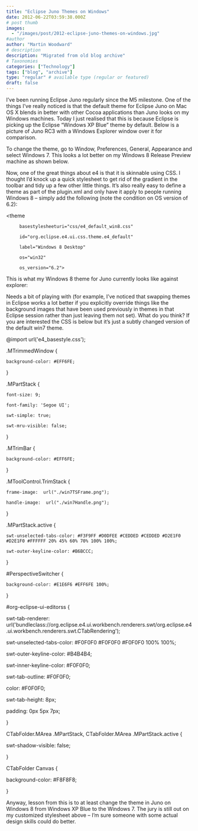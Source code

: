 ```yaml
---
title: "Eclipse Juno Themes on Windows"
date: 2012-06-22T03:59:38.000Z
# post thumb
images:
  - "/images/post/2012-eclipse-juno-themes-on-windows.jpg"
#author
author: "Martin Woodward"
# description
description: "Migrated from old blog archive"
# Taxonomies
categories: ["Technology"]
tags: ["blog", "archive"]
type: "regular" # available type (regular or featured)
draft: false
---
```


I’ve been running Eclipse Juno regularly since the M5 milestone.  One of the things I’ve really noticed is that the default theme for Eclipse Juno on Mac OS X blends in better with other Cocoa applications than Juno looks on my Windows machines. Today I just realised that this is because Eclipse is picking up the Eclipse “Windows XP Blue” theme by default. Below is a picture of Juno RC3 with a Windows Explorer window over it for comparison.  

[](http://www.woodwardweb.com/Windows-Live-Writer/Eclipse-Juno-Themes-on-Windows-8_2A06/e4_winxpblue_2.png)  

To change the theme, go to Window, Preferences, General, Appearance and select Windows 7.  This looks a lot better on my Windows 8 Release Preview machine as shown below.  

[](http://www.woodwardweb.com/Windows-Live-Writer/Eclipse-Juno-Themes-on-Windows-8_2A06/e4_win7_2.png)  

Now, one of the great things about e4 is that it is skinnable using CSS.  I thought I’d knock up a quick stylesheet to get rid of the gradient in the toolbar and tidy up a few other little things.  It’s also really easy to define a theme as part of the plugin.xml and only have it apply to people running Windows 8 – simply add the following (note the condition on OS version of 6.2):     

<extension
   point="org.eclipse.e4.ui.css.swt.theme">
  
   <theme

         basestylesheeturi="css/e4_default_win8.css"

         id="org.eclipse.e4.ui.css.theme.e4_default"

         label="Windows 8 Desktop"

         os="win32"

         os_version="6.2">

   </theme>

</extension>

This is what my Windows 8 theme for Juno currently looks like against explorer:

[](http://www.woodwardweb.com/Windows-Live-Writer/Eclipse-Juno-Themes-on-Windows-8_2A06/image_2.png)

Needs a bit of playing with (for example, I’ve noticed that swapping themes in Eclipse works a lot better if you explicitly override things like the background images that have been used previously in themes in that Eclipse session rather than just leaving them not set).  What do you think?  If you are interested the CSS is below but it’s just a subtly changed version of the default win7 theme.

@import url('e4_basestyle.css');

.MTrimmedWindow { 

    background-color: #EFF6FE; 

}

.MPartStack {

    font-size: 9;

    font-family: 'Segoe UI';

    swt-simple: true;

    swt-mru-visible: false;

}

.MTrimBar {

    background-color: #EFF6FE; 

}

.MToolControl.TrimStack {

    frame-image:  url("./win7TSFrame.png");

    handle-image:  url("./win7Handle.png");

}

.MPartStack.active {

    swt-unselected-tabs-color: #F3F9FF #D0DFEE #CEDDED #CEDDED #D2E1F0 #D2E1F0 #FFFFFF 20% 45% 60% 70% 100% 100%;

    swt-outer-keyline-color: #B6BCCC;

}

#PerspectiveSwitcher  {

    background-color: #E1E6F6 #EFF6FE 100%;

}

#org-eclipse-ui-editorss {

   swt-tab-renderer: url('bundleclass://org.eclipse.e4.ui.workbench.renderers.swt/org.eclipse.e4.ui.workbench.renderers.swt.CTabRendering');

   swt-unselected-tabs-color: #F0F0F0 #F0F0F0 #F0F0F0 100% 100%;

   swt-outer-keyline-color: #B4B4B4;

   swt-inner-keyline-color: #F0F0F0;

   swt-tab-outline: #F0F0F0;

   color: #F0F0F0;

   swt-tab-height: 8px;

   padding: 0px 5px 7px;

}

CTabFolder.MArea .MPartStack, CTabFolder.MArea .MPartStack.active {

   swt-shadow-visible: false;

}

CTabFolder Canvas {

  background-color: #F8F8F8;

}

Anyway, lesson from this is to at least change the theme in Juno on Windows 8 from Windows XP Blue to the Windows 7. The jury is still out on my customized stylesheet above – I’m sure someone with some actual design skills could do better.